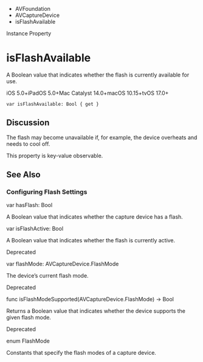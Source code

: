 

- AVFoundation
- AVCaptureDevice
-  isFlashAvailable 

Instance Property

# isFlashAvailable

A Boolean value that indicates whether the flash is currently available for use.

iOS 5.0+iPadOS 5.0+Mac Catalyst 14.0+macOS 10.15+tvOS 17.0+

``` source
var isFlashAvailable: Bool { get }
```

## Discussion

The flash may become unavailable if, for example, the device overheats and needs to cool off.

This property is key-value observable.

## See Also

### Configuring Flash Settings

var hasFlash: Bool

A Boolean value that indicates whether the capture device has a flash.

var isFlashActive: Bool

A Boolean value that indicates whether the flash is currently active.

Deprecated

var flashMode: AVCaptureDevice.FlashMode

The device’s current flash mode.

Deprecated

func isFlashModeSupported(AVCaptureDevice.FlashMode) -> Bool

Returns a Boolean value that indicates whether the device supports the given flash mode.

Deprecated

enum FlashMode

Constants that specify the flash modes of a capture device.

